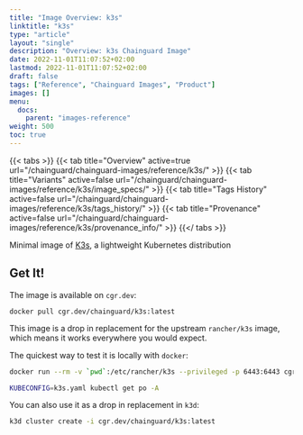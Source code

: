 ```yaml
---
title: "Image Overview: k3s"
linktitle: "k3s"
type: "article"
layout: "single"
description: "Overview: k3s Chainguard Image"
date: 2022-11-01T11:07:52+02:00
lastmod: 2022-11-01T11:07:52+02:00
draft: false
tags: ["Reference", "Chainguard Images", "Product"]
images: []
menu:
  docs:
    parent: "images-reference"
weight: 500
toc: true
---
```


{{< tabs >}}
{{< tab title="Overview" active=true url="/chainguard/chainguard-images/reference/k3s/" >}}
{{< tab title="Variants" active=false url="/chainguard/chainguard-images/reference/k3s/image_specs/" >}}
{{< tab title="Tags History" active=false url="/chainguard/chainguard-images/reference/k3s/tags_history/" >}}
{{< tab title="Provenance" active=false url="/chainguard/chainguard-images/reference/k3s/provenance_info/" >}}
{{</ tabs >}}



<!--overview:start-->
Minimal image of [K3s](https://k3s.io/), a lightweight Kubernetes distribution
<!--overview:end-->

<!--getting:start-->
## Get It!
The image is available on `cgr.dev`:

```
docker pull cgr.dev/chainguard/k3s:latest
```
<!--getting:end-->

<!--body:start-->
This image is a drop in replacement for the upstream `rancher/k3s` image, which means it works everywhere you would expect.

The quickest way to test it is locally with `docker`:

```bash
docker run --rm -v `pwd`:/etc/rancher/k3s --privileged -p 6443:6443 cgr.dev/chainguard/k3s:latest

KUBECONFIG=k3s.yaml kubectl get po -A
```

You can also use it as a drop in replacement in `k3d`:

```bash
k3d cluster create -i cgr.dev/chainguard/k3s:latest
```
<!--body:end-->

